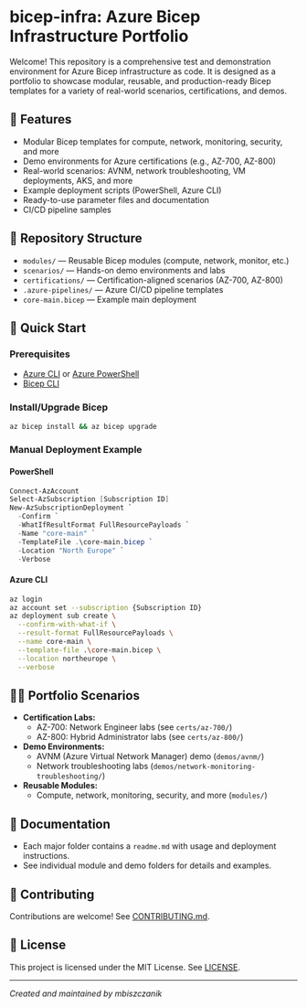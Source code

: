 
# bicep-infra: Azure Bicep Infrastructure Portfolio

Welcome! This repository is a comprehensive test and demonstration environment for Azure Bicep infrastructure as code. It is designed as a portfolio to showcase modular, reusable, and production-ready Bicep templates for a variety of real-world scenarios, certifications, and demos.

## 🚀 Features
- Modular Bicep templates for compute, network, monitoring, security, and more
- Demo environments for Azure certifications (e.g., AZ-700, AZ-800)
- Real-world scenarios: AVNM, network troubleshooting, VM deployments, AKS, and more
- Example deployment scripts (PowerShell, Azure CLI)
- Ready-to-use parameter files and documentation
- CI/CD pipeline samples

## 📂 Repository Structure
- `modules/` — Reusable Bicep modules (compute, network, monitor, etc.)
- `scenarios/` — Hands-on demo environments and labs
- `certifications/` — Certification-aligned scenarios (AZ-700, AZ-800)
- `.azure-pipelines/` — Azure CI/CD pipeline templates
- `core-main.bicep` — Example main deployment

## 🏁 Quick Start
### Prerequisites
- [Azure CLI](https://docs.microsoft.com/en-us/cli/azure/install-azure-cli) or [Azure PowerShell](https://docs.microsoft.com/en-us/powershell/azure/new-azureps-module-az)
- [Bicep CLI](https://docs.microsoft.com/en-us/azure/azure-resource-manager/bicep/install)

### Install/Upgrade Bicep
```sh
az bicep install && az bicep upgrade
```

### Manual Deployment Example
#### PowerShell
```powershell
Connect-AzAccount
Select-AzSubscription [Subscription ID]
New-AzSubscriptionDeployment `
  -Confirm `
  -WhatIfResultFormat FullResourcePayloads `
  -Name "core-main" `
  -TemplateFile .\core-main.bicep `
  -Location "North Europe" `
  -Verbose
```
#### Azure CLI
```sh
az login
az account set --subscription {Subscription ID}
az deployment sub create \
  --confirm-with-what-if \
  --result-format FullResourcePayloads \
  --name core-main \
  --template-file .\core-main.bicep \
  --location northeurope \
  --verbose
```

## 🧑‍💻 Portfolio Scenarios
- **Certification Labs:**
  - AZ-700: Network Engineer labs (see `certs/az-700/`)
  - AZ-800: Hybrid Administrator labs (see `certs/az-800/`)
- **Demo Environments:**
  - AVNM (Azure Virtual Network Manager) demo (`demos/avnm/`)
  - Network troubleshooting labs (`demos/network-monitoring-troubleshooting/`)
- **Reusable Modules:**
  - Compute, network, monitoring, security, and more (`modules/`)

## 📖 Documentation
- Each major folder contains a `readme.md` with usage and deployment instructions.
- See individual module and demo folders for details and examples.

## 🤝 Contributing
Contributions are welcome! See [CONTRIBUTING.md](CONTRIBUTING.md).

## 📄 License
This project is licensed under the MIT License. See [LICENSE](LICENSE).

---

_Created and maintained by mbiszczanik_
